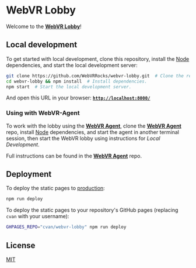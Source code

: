 # WebVR Lobby

Welcome to the **[WebVR Lobby](https://caseyyee.github.io/webvr-lobby/)**!


## Local development

To get started with local development, clone this repository, install the [Node](https://nodejs.org/) dependencies, and start the local development server:

```sh
git clone https://github.com/WebVRRocks/webvr-lobby.git  # Clone the repository.
cd webvr-lobby && npm install  # Install dependencies.
npm start  # Start the local development server.
```

And open this URL in your browser: **[`http://localhost:8000/`](http://localhost:8000/)**

### Using with WebVR-Agent

To work with the lobby using the **[WebVR Agent](https://github.com/WebVRRocks/webvr-agent)**, clone the **[WebVR Agent](https://github.com/WebVRRocks/webvr-agent)** repo, install [Node](https://nodejs.org/) dependencies, and start the agent in another terminal session, then start the WebVR lobby using instructions for _Local Development_.

Full instructions can be found in the **[WebVR Agent](https://github.com/WebVRRocks/webvr-agent)** repo.

## Deployment

To deploy the static pages to [production](https://caseyyee.github.io/webvr-lobby/):

```sh
npm run deploy
```

To deploy the static pages to your repository's GitHub pages (replacing `cvan` with your username):

```sh
GHPAGES_REPO="cvan/webvr-lobby" npm run deploy
```


## License

[MIT](LICENSE.md)
